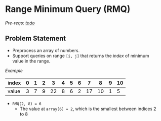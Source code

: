 # Range Minimum Query (RMQ)

_Pre-reqs: [todo](#)_

## Problem Statement

- Preprocess an array of numbers.
- Support queries on range `[i, j]` that returns the _index_ of minimum value in the range.

*Example*

| index |  0 |  1 |  2 |  3 |  4 |  5 |  6 |  7 | 8  |  9 | 10 |
| ----- | -- | -- | -- | -- | -- | -- | -- | -- | -- | -- | -- |
| value |  3 |  7 |  9 | 22 |  8 |  6 |  2 | 17 | 10 |  1 |  5 |

- `RMQ(2, 8) = 6`
  - The value at `array[6] = 2`, which is the smallest between indices 2 to 8
